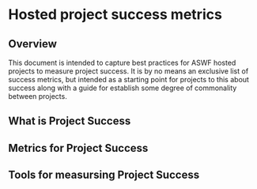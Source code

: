 # Hosted project success metrics

## Overview

This document is intended to capture best practices for ASWF hosted projects to measure project success. It is by no means an exclusive list of success metrics, but intended as a starting point for projects to this about success along with a guide for establish some degree of commonality between projects.

## What is Project Success

## Metrics for Project Success

## Tools for measursing Project Success
